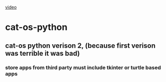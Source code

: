 [video](https://github.com/user-attachments/assets/7bdeb76b-eacc-4cd1-b94a-5aee097c1bd9)
# cat-os-python
## cat-os python verison 2, (because first verison was terrible it was bad)
### store apps from third party must include tkinter or turtle based apps
